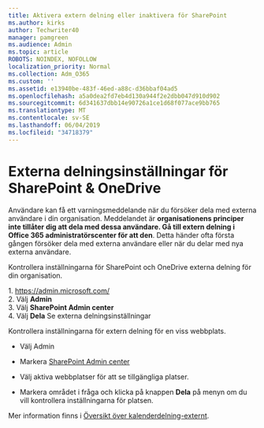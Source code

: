 ```yaml
---
title: Aktivera extern delning eller inaktivera för SharePoint
ms.author: kirks
author: Techwriter40
manager: pamgreen
ms.audience: Admin
ms.topic: article
ROBOTS: NOINDEX, NOFOLLOW
localization_priority: Normal
ms.collection: Adm_O365
ms.custom: ''
ms.assetid: e13940be-483f-46ed-a88c-d36bbaf04ad5
ms.openlocfilehash: a5a0dea2fd7eb4d130a944f2e2dbb047d910d902
ms.sourcegitcommit: 6d341637dbb14e90726a1ce1d68f077ace9bb765
ms.translationtype: MT
ms.contentlocale: sv-SE
ms.lasthandoff: 06/04/2019
ms.locfileid: "34718379"
---
```

# <a name="external-sharing-settings-for-sharepoint--onedrive"></a>Externa delningsinställningar för SharePoint & OneDrive

Användare kan få ett varningsmeddelande när du försöker dela med externa användare i din organisation. Meddelandet är **organisationens principer inte tillåter dig att dela med dessa användare. Gå till extern delning i Office 365 administratörscenter för att den**. Detta händer ofta första gången försöker dela med externa användare eller när du delar med nya externa användare.

Kontrollera inställningarna för SharePoint och OneDrive externa delning för din organisation.&nbsp;</strong></p> <p>1.&nbsp;<a href="https://admin.microsoft.com/AdminPortal/Home#/homepage">https://admin.microsoft.com/</a><br />2. Välj <strong>Admin</strong><br />3. Välj <strong>SharePoint Admin center</strong><br />4. Välj <strong>Dela</strong> Se externa delningsinställningar

Kontrollera inställningarna för extern delning för en viss webbplats.

- Välj Admin

- Markera [SharePoint Admin center](https://admin.microsoft.com/AdminPortal/Home#/homepage">https://admin.microsoft.com/)

- Välj aktiva webbplatser för att se tillgängliga platser.
- Markera området i fråga och klicka på knappen **Dela** på menyn om du vill kontrollera inställningarna för platsen.

Mer information finns i [Översikt över kalenderdelning-externt](https://docs.microsoft.com/en-us/sharepoint/external-sharing-overview).